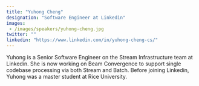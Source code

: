 ```yaml
---
title: "Yuhong Cheng"
designation: "Software Engineer at Linkedin"
images: 
 - /images/speakers/yuhong-cheng.jpg
twitter: ""
linkedin: "https://www.linkedin.com/in/yuhong-cheng-cs/"
---
```


Yuhong is a Senior Software Engineer on the Stream Infrastructure team at Linkedin. She is now working on Beam Convergence to support single codebase processing via both Stream and Batch. Before joining Linkedin, Yuhong was a master student at Rice University.